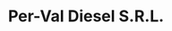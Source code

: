 ---
title: "Per-Val Diesel S.R.L."
url: /ciudad-autonoma-de-buenos-aires/per-val-diesel-s-r-l/
shop: piezas de automóviles
---